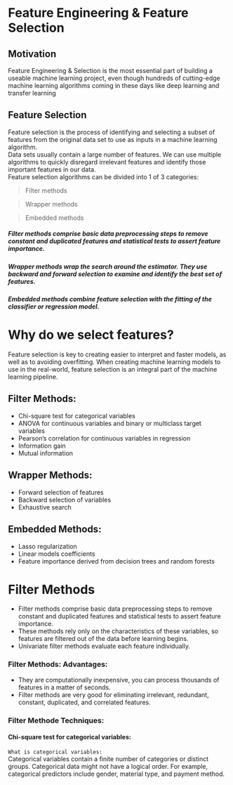 # Feature Engineering & Feature Selection


## Motivation
Feature Engineering & Selection is the most essential part of building a useable machine learning project, even though hundreds of cutting-edge machine
learning algorithms coming in these days like deep learning and transfer learning

## Feature Selection
Feature selection is the process of identifying and selecting a subset of features from the original data set to use as inputs in a machine learning algorithm.
<br/>
Data sets usually contain a large number of features. We can use multiple algorithms to quickly disregard irrelevant features and identify those important features in our data.
<br/>
Feature selection algorithms can be divided into 1 of 3 categories: <br/>
> Filter methods <br/>

> Wrapper methods <br/>

> Embedded methods <br/>


##### Filter methods comprise basic data preprocessing steps to remove constant and duplicated features and statistical tests to assert feature importance.
##### Wrapper methods wrap the search around the estimator. They use backward and forward selection to examine and identify the best set of features.
##### Embedded methods combine feature selection with the fitting of the classifier or regression model.

# Why do we select features?
Feature selection is key to creating easier to interpret and faster models, as well as to avoiding overfitting. When creating machine learning models to use in the real-world, feature selection is an integral part of the machine learning pipeline.

## Filter Methods:
* Chi-square test for categorical variables
* ANOVA for continuous variables and binary or multiclass target variables
* Pearson’s correlation for continuous variables in regression
* Information gain
* Mutual information

## Wrapper Methods:
* Forward selection of features
* Backward selection of variables
* Exhaustive search
## Embedded Methods:
* Lasso regularization
* Linear models coefficients
* Feature importance derived from decision trees and random forests

# Filter Methods
* Filter methods comprise basic data preprocessing steps to remove constant and duplicated features and statistical tests to assert feature importance.
* These methods rely only on the characteristics of these variables, so features are filtered out of the data before learning begins. 
* Univariate filter methods evaluate each feature individually. 
### Filter Methods: Advantages:
* They are computationally inexpensive, you can process thousands of features in a matter of seconds.
* Filter methods are very good for eliminating irrelevant, redundant, constant, duplicated, and correlated features.
### Filter Methode Techniques:
#### Chi-square test for categorical variables:
`What is categorical variables: ` <br/>
Categorical variables contain a finite number of categories or distinct groups. Categorical data might not have a logical order. For example, categorical predictors include gender, material type, and payment method.


